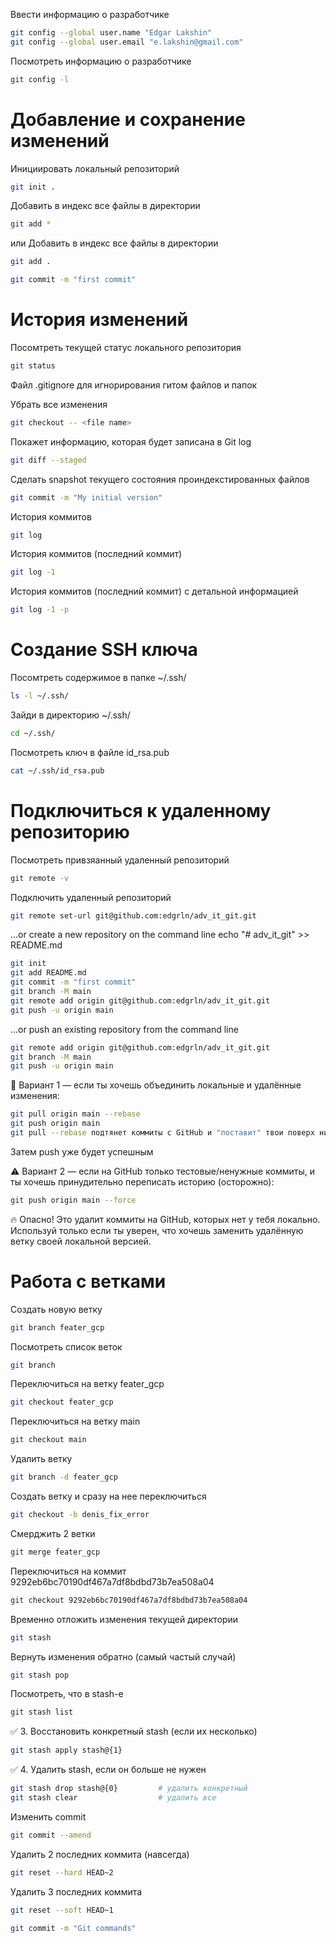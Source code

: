 Ввести информацию о разработчике

```bash
git config --global user.name "Edgar Lakshin"
git config --global user.email "e.lakshin@gmail.com"
```

Посмотреть информацию о разработчике
```bash
git config -l
```


# Добавление и сохранение изменений


Инициировать локальный репозиторий
```bash
git init .
```

Добавить в индекс все файлы в директории
```bash
git add *
```

или Добавить в индекс все файлы в директории

```bash
git add .
```

```bash
git commit -m "first commit"
```

# История изменений
Посомтреть текущей статус локального репозитория
```bash
git status
```

Файл .gitignore для игнорирования гитом файлов и папок


Убрать все изменения
```bash
git checkout -- <file name>
```

Покажет информацию, которая будет записана в Git log
```bash
git diff --staged
```



Сделать snapshot текущего состояния проиндекстированных файлов
```bash
git commit -m "My initial version"
```

История коммитов
```bash
git log
```

История коммитов (последний коммит)
```bash
git log -1
```

История коммитов (последний коммит) с детальной информацией
```bash
git log -1 -p
```

# Создание SSH ключа

Посомтреть содержимое в папке ~/.ssh/
```bash
ls -l ~/.ssh/
```
Зайди в директорию ~/.ssh/
```bash
cd ~/.ssh/
```

Посмотреть ключ в файле id_rsa.pub
```bash
cat ~/.ssh/id_rsa.pub
```

# Подключиться к удаленному репозиторию


Посмотреть привзяанный удаленный репозиторий
```bash
git remote -v
```

Подключить удаленный репозиторий
```bash
git remote set-url git@github.com:edgrln/adv_it_git.git
```

…or create a new repository on the command line
echo "# adv_it_git" >> README.md

```bash
git init
git add README.md
git commit -m "first commit"
git branch -M main
git remote add origin git@github.com:edgrln/adv_it_git.git
git push -u origin main
```


…or push an existing repository from the command line
```bash
git remote add origin git@github.com:edgrln/adv_it_git.git
git branch -M main
git push -u origin main
```



🔧 Вариант 1 — если ты хочешь объединить локальные и удалённые изменения:
```bash
git pull origin main --rebase
git push origin main
git pull --rebase подтянет коммиты с GitHub и "поставит" твои поверх них (чисто и аккуратно)
```

Затем push уже будет успешным

⚠️ Вариант 2 — если на GitHub только тестовые/ненужные коммиты, и ты хочешь принудительно переписать историю (осторожно):
```bash
git push origin main --force
```
🔥 Опасно! Это удалит коммиты на GitHub, которых нет у тебя локально.
Используй только если ты уверен, что хочешь заменить удалённую ветку своей локальной версией.



# Работа с ветками

Создать новую ветку
```bash
git branch feater_gcp
```

Посмотреть список веток
```bash
git branch
```

Переключиться на ветку feater_gcp
```bash
git checkout feater_gcp
```

Переключиться на ветку main
```bash
git checkout main
```

Удалить ветку
```bash
git branch -d feater_gcp
```

Создать ветку и сразу на нее переключиться
```bash
git checkout -b denis_fix_error
```


Смерджить 2 ветки
```bash
git merge feater_gcp
```

Переключиться на коммит 9292eb6bc70190df467a7df8bdbd73b7ea508a04
```bash
git checkout 9292eb6bc70190df467a7df8bdbd73b7ea508a04
```

Временно отложить изменения текущей директории
```bash
git stash
```

Вернуть изменения обратно (самый частый случай)
```bash
git stash pop
```

Посмотреть, что в stash-е
```bash
git stash list
```


✅ 3. Восстановить конкретный stash (если их несколько)
```bash
git stash apply stash@{1}
```

✅ 4. Удалить stash, если он больше не нужен
```bash
git stash drop stash@{0}         # удалить конкретный
git stash clear                  # удалить все
```


Изменить commit
```bash
git commit --amend
```

Удалить 2 последних коммита (навсегда)
```bash
git reset --hard HEAD~2
```


Удалить 3 последних коммита
```bash
git reset --soft HEAD~1
```





```bash
git commit -m "Git commands"
```

